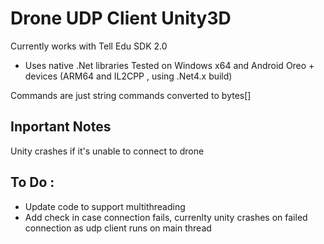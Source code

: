 # Drone UDP Client Unity3D
Currently works with Tell Edu SDK 2.0

* Uses native .Net libraries 
Tested on Windows x64 and Android Oreo + devices (ARM64 and IL2CPP , using .Net4.x build)

Commands are just string commands converted to bytes[]

## Inportant Notes
Unity crashes if it's unable to connect to drone

## To Do : 

* Update code to support multithreading
* Add check in case connection fails, currenlty unity crashes on failed connection as udp client runs on main thread